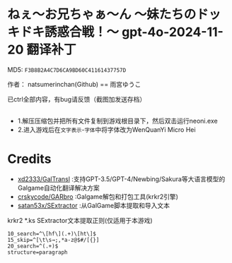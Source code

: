 # ねぇ～お兄ちゃぁ～ん ～妹たちのドッキドキ誘惑合戦！～ gpt-4o-2024-11-20 翻译补丁

MD5: `F3B8B2A4C7D6CA9BD60C41161437757D`

作者： natsumerinchan(Github) == 雨宮ゆうこ

已ctrl全部内容，有bug请反馈（截图加发送存档）

## 
- 1.解压压缩包并把所有文件复制到游戏根目录下，然后双击运行neoni.exe
- 2.进入游戏后在`文字表示`-`字体`中将字体改为WenQuanYi Micro Hei

# Credits

- [xd2333/GalTransl](https://github.com/xd2333/GalTransl.git) :支持GPT-3.5/GPT-4/Newbing/Sakura等大语言模型的Galgame自动化翻译解决方案
- [crskycode/GARbro](https://github.com/crskycode/GARbro) :Galgame解包和打包工具(krkr2引擎)
- [satan53x/SExtractor](https://github.com/satan53x/SExtractor.git) :从GalGame脚本提取和导入文本

krkr2 *.ks SExtractor文本提取正则(仅适用于本游戏)
```
10_search=^\[hf\](.+)\[ht\]$
15_skip=^[\t\s→;,*a-z@$#/[{}]
20_search=^(.+)$
structure=paragraph
```
